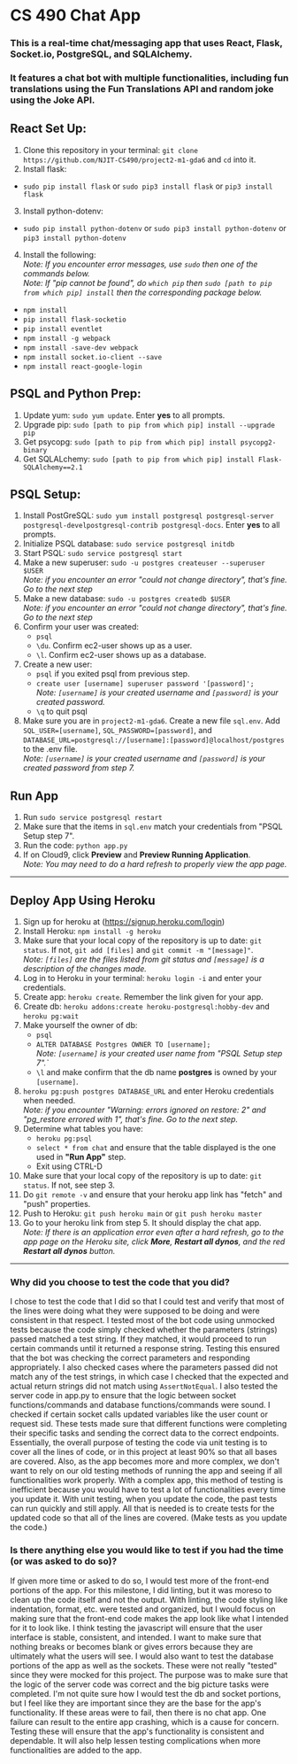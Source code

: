 # CS 490 Chat App

### This is a real-time chat/messaging app that uses React, Flask, Socket.io, PostgreSQL, and SQLAlchemy.
### It features a chat bot with multiple functionalities, including fun translations using the Fun Translations API and random joke using the Joke API.

## React Set Up:

1. Clone this repository in your terminal: `git clone https://github.com/NJIT-CS490/project2-m1-gda6` and `cd` into it.
2. Install flask:
  * `sudo pip install flask` or `sudo pip3 install flask` or `pip3 install flask`
3. Install python-dotenv:
  * `sudo pip install python-dotenv` or `sudo pip3 install python-dotenv` or `pip3 install python-dotenv`
4. Install the following: <br>
  _Note: If you encounter error messages, use `sudo` then one of the commands below._ <br>
  _Note: If "pip cannot be found", do `which pip` then `sudo [path to pip from which pip] install` then the corresponding package below._
  
  * `npm install`
  * `pip install flask-socketio`
  * `pip install eventlet`
  * `npm install -g webpack`
  * `npm install -save-dev webpack`
  * `npm install socket.io-client --save`
  * `npm install react-google-login`
  
## PSQL and Python Prep:

1. Update yum: `sudo yum update`. Enter **yes** to all prompts.
2. Upgrade pip: `sudo [path to pip from which pip] install --upgrade pip`
3. Get psycopg: `sudo [path to pip from which pip] install psycopg2-binary`
4. Get SQLALchemy: `sudo [path to pip from which pip] install Flask-SQLAlchemy==2.1`

## PSQL Setup:

1. Install PostGreSQL: `sudo yum install postgresql postgresql-server postgresql-develpostgresql-contrib postgresql-docs`. Enter **yes** to all prompts.
2. Initialize PSQL database: `sudo service postgresql initdb`
3. Start PSQL: `sudo service postgresql start`
4. Make a new superuser: `sudo -u postgres createuser --superuser $USER` <br>
   _Note: if you encounter an error "could not change directory", that's fine. Go to the next step_
5. Make a new database: `sudo -u postgres createdb $USER` <br>
   _Note: if you encounter an error "could not change directory", that's fine. Go to the next step_
6. Confirm your user was created:
    * `psql`
    * `\du`. Confirm ec2-user shows up as a user.
    * `\l`. Confirm ec2-user shows up as a database.
7. Create a new user:
    * `psql` if you exited psql from previous step.
    * `create user [username] superuser password '[password]';` <br>
    _Note: `[username]` is your created username and `[password]` is your created password._
    * `\q` to quit psql
8. Make sure you are in `project2-m1-gda6`. Create a new file `sql.env`. Add `SQL_USER=[username]`, `SQL_PASSWORD=[password]`, and `DATABASE_URL=postgresql://[username]:[password]@localhost/postgres` to the .env file. <br>
    _Note: `[username]` is your created username and `[password]` is your created password from step 7._
    
## Run App

1. Run `sudo service postgresql restart`
2. Make sure that the items in `sql.env` match your credentials from "PSQL Setup step 7".
3. Run the code: `python app.py`
4. If on Cloud9, click **Preview** and **Preview Running Application**. <br>
   _Note: You may need to do a hard refresh to properly view the app page._

---

## Deploy App Using Heroku

1. Sign up for heroku at (https://signup.heroku.com/login)
2. Install Heroku: `npm install -g heroku`
3. Make sure that your local copy of the repository is up to date: `git status`. If not, `git add [files]` and `git commit -m "[message]"`. <div>
   _Note: `[files]` are the files listed from git status and `[message]` is a description of the changes made._
4. Log in to Heroku in your terminal: `heroku login -i` and enter your credentials.
5. Create app: `heroku create`. Remember the link given for your app.
6. Create db: `heroku addons:create heroku-postgresql:hobby-dev` and `heroku pg:wait`
7. Make yourself the owner of db: 
    * `psql`
    * `ALTER DATABASE Postgres OWNER TO [username];` <br>
    _Note: `[username]` is your created user name from "PSQL Setup step 7".`_
    * `\l` and make confirm that the db name **postgres** is owned by your `[username]`.
8. `heroku pg:push postgres DATABASE_URL` and enter Heroku credentials when needed. <br>
    _Note: if you encounter "Warning: errors ignored on restore: 2" and "pg_restore errored with 1", that's fine. Go to the next step._
9. Determine what tables you have:
    * `heroku pg:psql`
    * `select * from chat` and ensure that the table displayed is the one used in **"Run App"** step. 
    * Exit using CTRL-D
10. Make sure that your local copy of the repository is up to date: `git status`. If not, see step 3.
11. Do `git remote -v` and ensure that your heroku app link has "fetch" and "push" properties.
12. Push to Heroku: `git push heroku main` or `git push heroku master`
13. Go to your heroku link from step 5. It should display the chat app. <br>
    _Note: If there is an application error even after a hard refresh, go to the app page on the Heroku site, click **More**, **Restart all dynos**, and the red **Restart all dynos** button._

---

### Why did you choose to test the code that you did?

I chose to test the code that I did so that I could test and verify that most of the lines were doing what they were supposed to be doing and were consistent in that respect. I tested most of the bot code using unmocked tests because the code simply checked whether the parameters (strings) passed matched a test string. If they matched, it would proceed to run certain commands until it returned a response string. Testing this ensured that the bot was checking the correct parameters and responding appropriately. I also checked cases where the parameters passed did not match any of the test strings, in which case I checked that the expected and actual return strings did not match using `AssertNotEqual`. I also tested the server code in app.py to ensure that the logic between socket functions/commands and database functions/commands were sound. I checked if certain socket calls updated variables like the user count or request sid. These tests made sure that different functions were completing their specific tasks and sending the correct data to the correct endpoints. Essentially, the overall purpose of testing the code via unit testing is to cover all the lines of code, or in this project at least 90% so that all bases are covered. Also, as the app becomes more and more complex, we don't want to rely on our old testing methods of running the app and seeing if all functionalities work properly. With a complex app, this method of testing is inefficient because you would have to test a lot of functionalities every time you update it. With unit testing, when you update the code, the past tests can run quickly and still apply. All that is needed is to create tests for the updated code so that all of the lines are covered. (Make tests as you update the code.)

### Is there anything else you would like to test if you had the time (or was asked to do so)?

If given more time or asked to do so, I would test more of the front-end portions of the app. For this milestone, I did linting, but it was moreso to clean up the code itself and not the output. With linting, the code styling like indentation, format, etc. were tested and organized, but I would focus on making sure that the front-end code makes the app look like what I intended for it to look like. I think testing the javascript will ensure that the user interface is stable, consistent, and intended. I want to make sure that nothing breaks or becomes blank or gives errors because they are ultimately what the users will see. I would also want to test the database portions of the app as well as the sockets. These were not really "tested" since they were mocked for this project. The purpose was to make sure that the logic of the server code was correct and the big picture tasks were completed. I'm not quite sure how I would test the db and socket portions, but I feel like they are important since they are the base for the app's functionality. If these areas were to fail, then there is no chat app. One failure can result to the entire app crashing, which is a cause for concern. Testing these will ensure that the app's functionality is consistent and dependable. It will also help lessen testing complications when more functionalities are added to the app.
